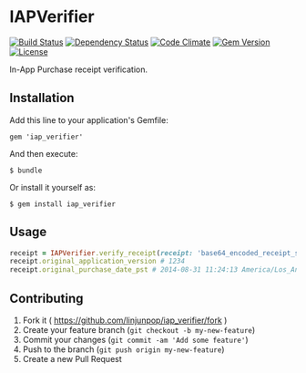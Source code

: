 # IAPVerifier

[![Build Status](https://travis-ci.org/linjunpop/iap_verifier.svg)](https://travis-ci.org/linjunpop/iap_verifier)
[![Dependency Status](http://img.shields.io/gemnasium/linjunpop/iap_verifier.svg)](https://gemnasium.com/linjunpop/iap_verifier)
[![Code Climate](http://img.shields.io/codeclimate/github/linjunpop/iap_verifier.svg)](https://codeclimate.com/github/linjunpop/iap_verifier)
[![Gem Version](http://img.shields.io/gem/v/iap_verifier.svg)](https://rubygems.org/gems/iap_verifier)
[![License](http://img.shields.io/:license-mit-blue.svg)](http://linjunpop.mit-license.org)

In-App Purchase receipt verification.

## Installation

Add this line to your application's Gemfile:

    gem 'iap_verifier'

And then execute:

    $ bundle

Or install it yourself as:

    $ gem install iap_verifier

## Usage

```ruby
receipt = IAPVerifier.verify_receipt(receipt: 'base64_encoded_receipt_string')
receipt.original_application_version # 1234
receipt.original_purchase_date_pst # 2014-08-31 11:24:13 America/Los_Angeles
```

## Contributing

1. Fork it ( https://github.com/linjunpop/iap_verifier/fork )
2. Create your feature branch (`git checkout -b my-new-feature`)
3. Commit your changes (`git commit -am 'Add some feature'`)
4. Push to the branch (`git push origin my-new-feature`)
5. Create a new Pull Request
